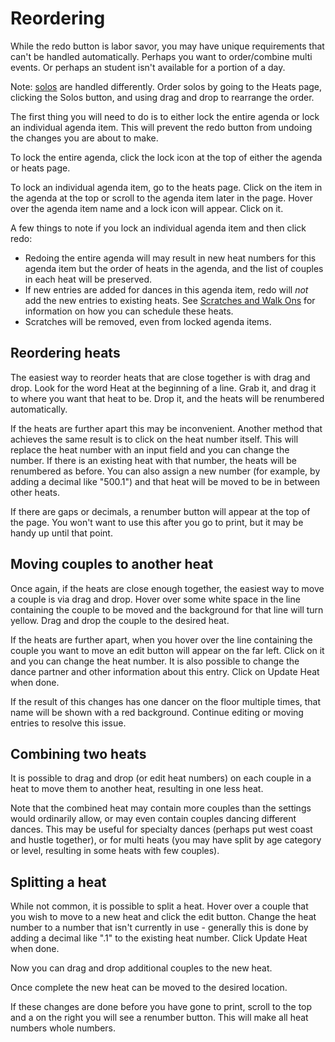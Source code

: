 # Reordering

While the redo button is labor savor, you may have unique requirements that can't be handled automatically.  Perhaps you want to order/combine multi events.  Or perhaps an student isn't
available for a portion of a day.

Note: [solos](./Solos) are handled differently.  Order solos by going to the Heats page, clicking the Solos button, and using drag and drop to rearrange the order.

The first thing you will need to do is to either lock the entire agenda or lock an individual agenda item.  This will prevent the redo button from undoing the changes you are about to make.

To lock the entire agenda, click the lock icon at the top of either the agenda or heats page.

To lock an individual agenda item, go to the heats page.  Click on the item in the agenda at the top or scroll to the agenda item later in the page.  Hover over the agenda item name and a lock icon will appear.  Click on it.

A few things to note if you lock an individual agenda item and then click redo:

  * Redoing the entire agenda will may result in new heat numbers for this agenda item but the
    order of heats in the agenda, and the list of couples in each heat will be preserved.
  * If new entries are added for dances in this agenda item, redo will *not* add the new entries
    to existing heats.  See [Scratches and Walk Ons](./Scratches-and-Walk-ons) for information
    on how you can schedule these heats.
  * Scratches will be removed, even from locked agenda items.

## Reordering heats

The easiest way to reorder heats that are close together is with drag and drop.  Look for the word Heat at the beginning of a line.  Grab it, and drag it to where you want that heat to be.  Drop it, and the heats will be renumbered automatically.

If the heats are further apart this may be inconvenient.  Another method that achieves the same result
is to click on the heat number itself.  This will replace the heat number with an input field and you can change the number.  If there is an existing heat with that number, the heats will be renumbered as before.  You can also assign a new number (for example, by adding a decimal like "500.1") and that heat will be moved to be in between other heats.

If there are gaps or decimals, a renumber button will appear at the top of the page.  You won't want to use this after you go to print, but it may be handy up until that point.

## Moving couples to another heat

Once again, if the heats are close enough together, the easiest way to move a couple is via drag and drop.  Hover over some white space in the line containing the couple to be moved and the background for that line will turn yellow.  Drag and drop the couple to the desired heat.

If the heats are further apart, when you hover over the line containing the couple you want to move an
edit button will appear on the far left.  Click on it and you can change the heat number.  It is also
possible to change the dance partner and other information about this entry.  Click on Update Heat when
done.

If the result of this changes has one dancer on the floor multiple times, that name will be shown with
a red background.  Continue editing or moving entries to resolve this issue.

## Combining two heats

It is possible to drag and drop (or edit heat numbers) on each couple in a heat to move them to
another heat, resulting in one less heat.

Note that the combined heat may contain more couples than the settings would ordinarily allow, or
may even contain couples dancing different dances.  This may be useful for specialty dances
(perhaps put west coast and hustle together), or for multi heats (you may have split by age
category or level, resulting in some heats with few couples).

## Splitting a heat

While not common, it is possible to split a heat.  Hover over a couple that you wish to move to a new
heat and click the edit button.  Change the heat number to a number that isn't currently in use - 
generally this is done by adding a decimal like ".1" to the existing heat number.  Click Update Heat when done.

Now you can drag and drop additional couples to the new heat.

Once complete the new heat can be moved to the desired location.

If these changes are done before you have gone to print, scroll to the top and a on the right you
will see a renumber button.  This will make all heat numbers whole numbers.
